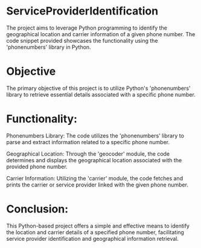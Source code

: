 # ServiceProviderIdentification
The project aims to leverage Python programming to identify the geographical location and carrier information of a given phone number. The code snippet provided showcases the functionality using the 'phonenumbers' library in Python.
# Objective
The primary objective of this project is to utilize Python's 'phonenumbers' library to retrieve essential details associated with a specific phone number.
# Functionality:
Phonenumbers Library: The code utilizes the 'phonenumbers' library to parse and extract information related to a specific phone number.

Geographical Location: Through the 'geocoder' module, the code determines and displays the geographical location associated with the provided phone number.

Carrier Information: Utilizing the 'carrier' module, the code fetches and prints the carrier or service provider linked with the given phone number.
# Conclusion:
This Python-based project offers a simple and effective means to identify the location and carrier details of a specified phone number, facilitating service provider identification and geographical information retrieval.
